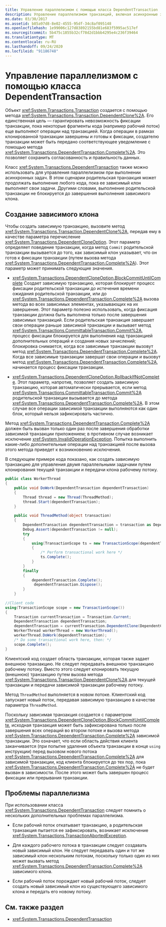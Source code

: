 ```yaml
---
title: Управление параллелизмом с помощью класса DependentTransaction
description: Управление параллелизмом транзакций, включая асинхронные задачи, с помощью класса класса DependentTransaction в .NET.
ms.date: 03/30/2017
ms.assetid: b85a97d8-8e02-4555-95df-34c8af095148
ms.openlocfilehash: 1e99006c127d83892155bd81e683f5995ac517ef
ms.sourcegitcommit: 5b475c1855b32cf78d2d1bbb4295e4c236f39464
ms.translationtype: MT
ms.contentlocale: ru-RU
ms.lasthandoff: 09/24/2020
ms.locfileid: "91186748"
---
```

# <a name="managing-concurrency-with-dependenttransaction"></a>Управление параллелизмом с помощью класса DependentTransaction

Объект <xref:System.Transactions.Transaction> создается с помощью метода <xref:System.Transactions.Transaction.DependentClone%2A>. Его единственная цель — гарантировать невозможность фиксации транзакции, пока некоторые фрагменты кода (например рабочий поток) еще выполняют операции над транзакцией. Когда операции в рамках клонированной транзакции завершены и готовы к фиксации, создателю транзакции может быть передано соответствующее уведомление с помощью метода <xref:System.Transactions.DependentTransaction.Complete%2A>. Это позволяет сохранить согласованность и правильность данных.  
  
 Класс <xref:System.Transactions.DependentTransaction> также можно использовать для управления параллелизмом при выполнении асинхронных задач. В этом сценарии родительская транзакция может продолжать выполнение любого кода, пока ее зависимый клон выполняет свои задачи. Другими словами, выполнение родительской транзакции не блокируется до завершения выполнения зависимого клона.  
  
## <a name="creating-a-dependent-clone"></a>Создание зависимого клона  

 Чтобы создать зависимую транзакцию, вызовите метод <xref:System.Transactions.Transaction.DependentClone%2A>, передав ему в качестве параметра перечисление <xref:System.Transactions.DependentCloneOption>. Этот параметр определяет поведение транзакции, когда метод `Commit` родительской транзакции вызывается до того, как зависимый клон указывает, что он готов к фиксации транзакции (путем вызова метода <xref:System.Transactions.DependentTransaction.Complete%2A>). Этот параметр может принимать следующие значения.  
  
- <xref:System.Transactions.DependentCloneOption.BlockCommitUntilComplete> Создает зависимую транзакцию, которая блокирует процесс фиксации родительской транзакции до истечения времени ожидания родительской транзакции, или до <xref:System.Transactions.DependentTransaction.Complete%2A> вызова метода во всех зависимых элементах, указывающих на их завершение. Этот параметр полезно использовать, когда фиксация транзакции должна быть выполнена только после завершения зависимых транзакций. Если родительская транзакция завершает свои операции раньше зависимой транзакции и вызывает метод <xref:System.Transactions.CommittableTransaction.Commit%2A>, процесс фиксации блокируется для выполнения над транзакцией дополнительных операций и создания новых зачислений; блокировка снимается, когда все зависимые транзакции вызовут метод <xref:System.Transactions.DependentTransaction.Complete%2A>. Когда все зависимые транзакции завершат свои операции и вызовут метод <xref:System.Transactions.DependentTransaction.Complete%2A>, начинается процесс фиксации транзакции.  
  
- <xref:System.Transactions.DependentCloneOption.RollbackIfNotComplete>. Этот параметр, напротив, позволяет создать зависимую транзакцию, которая автоматически прерывается, если метод <xref:System.Transactions.CommittableTransaction.Commit%2A> родительской транзакции вызывается до метода <xref:System.Transactions.DependentTransaction.Complete%2A>. В этом случае все операции зависимой транзакции выполняются как один блок, который нельзя зафиксировать частично.  
  
 Метод <xref:System.Transactions.DependentTransaction.Complete%2A> должен быть вызван только один раз после завершения обработки зависимой транзакции приложением; в противном случае возникает исключение <xref:System.InvalidOperationException>. Попытка выполнить какие-либо дополнительные операции над транзакцией после вызова этого метода приведет к возникновению исключения.  
  
 В следующем примере кода показано, как создать зависимую транзакцию для управления двумя параллельными задачами путем клонирования текущей транзакции и передачи клона рабочему потоку.  
  
```csharp  
public class WorkerThread  
{  
    public void DoWork(DependentTransaction dependentTransaction)  
    {  
        Thread thread = new Thread(ThreadMethod);  
        thread.Start(dependentTransaction);
    }  
  
    public void ThreadMethod(object transaction)
    {
        DependentTransaction dependentTransaction = transaction as DependentTransaction;  
        Debug.Assert(dependentTransaction != null);
        try  
        {  
            using(TransactionScope ts = new TransactionScope(dependentTransaction))  
            {  
                /* Perform transactional work here */
                ts.Complete();  
            }  
        }  
        finally  
        {  
            dependentTransaction.Complete();
             dependentTransaction.Dispose();
        }  
    }  
  
//Client code
using(TransactionScope scope = new TransactionScope())  
{  
    Transaction currentTransaction = Transaction.Current;  
    DependentTransaction dependentTransaction;
    dependentTransaction = currentTransaction.DependentClone(DependentCloneOption.BlockCommitUntilComplete);  
    WorkerThread workerThread = new WorkerThread();  
    workerThread.DoWork(dependentTransaction);  
    /* Do some transactional work here, then: */  
    scope.Complete();  
}  
```  
  
 Клиентский код создает область транзакции, которая также задает внешнюю транзакцию. Не следует передавать внешнюю транзакцию рабочему потоку. Вместо этого следует клонировать текущую (внешнюю) транзакцию путем вызова метода <xref:System.Transactions.Transaction.DependentClone%2A> для текущей транзакции и передачи зависимой транзакции рабочему потоку.  
  
 Метод `ThreadMethod` выполняется в новом потоке. Клиентский код запускает новый поток, передавая зависимую транзакцию в качестве параметра `ThreadMethod`.  
  
 Поскольку зависимая транзакция создается с параметром <xref:System.Transactions.DependentCloneOption.BlockCommitUntilComplete>, исходная транзакция может быть зафиксирована только после завершения всех операций во втором потоке и вызова метода <xref:System.Transactions.DependentTransaction.Complete%2A> зависимой транзакции. Это означает, что если область действия клиента заканчивается (при попытке удаления объекта транзакции в конце `using` инструкции) перед вызовом нового потока <xref:System.Transactions.DependentTransaction.Complete%2A> для зависимой транзакции, код клиента блокируется до тех пор, пока <xref:System.Transactions.DependentTransaction.Complete%2A> не будет вызван в зависимости. После этого может быть завершен процесс фиксации или прерывания транзакции.  
  
## <a name="concurrency-issues"></a>Проблемы параллелизма  

 При использовании класса <xref:System.Transactions.DependentTransaction> следует помнить о нескольких дополнительных проблемах параллелизма.  
  
- Если рабочий поток откатывает транзакцию, а родительская транзакция пытается ее зафиксировать, возникает исключение <xref:System.Transactions.TransactionAbortedException>.  
  
- Для каждого рабочего потока в транзакции следует создавать новый зависимый клон. Не следует передавать один и тот же зависимый клон нескольким потокам, поскольку только один из них может вызвать метод <xref:System.Transactions.DependentTransaction.Complete%2A> зависимого клона.  
  
- Если рабочий поток порождает новый рабочий поток, следует создать новый зависимый клон из существующего зависимого клона и передать его новому потоку.  
  
## <a name="see-also"></a>См. также раздел

- <xref:System.Transactions.DependentTransaction>

